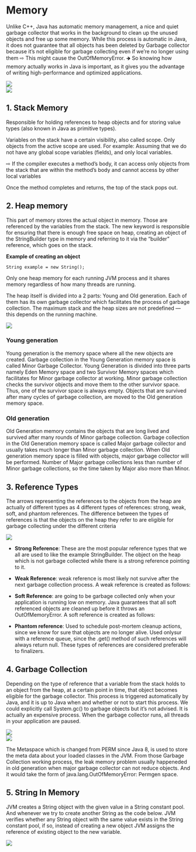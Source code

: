 # Memory


Unlike C++, Java has automatic memory management, a nice and quiet garbage collector that works in the background to clean up the unused objects and free up some memory.
While this process is automatic in Java, it does not guarantee that all objects has been deleted by Garbage collector because it’s not eligible for garbage collecting even if we’re no longer using them ⇨ This might cause the OutOfMemoryError. 
🡺 So knowing how memory actually works in Java is important, as it gives you the advantage of writing high-performance and optimized applications.

<img src="blog/java/img/memory1.png" style="display: block; margin-right: auto; margin-left: auto;">
<img src="blog/java/img/memory2.png" style="display: block; margin-right: auto; margin-left: auto;">

## 1. Stack Memory

Responsible for holding references to heap objects and for storing value types (also known in Java as primitive types).

Variables on the stack have a certain visibility, also called scope. Only objects from the active scope are used.
For example: Assuming that we do not have any global scope variables (fields), and only local variables. 

⇨ If the compiler executes a method’s body, it can access only objects from the stack that are within the method’s body and cannot access by other local variables

Once the method completes and returns, the top of the stack pops out. 

## 2. Heap memory

This part of memory stores the actual object in memory. Those are referenced by the variables from the stack.
The new keyword is responsible for ensuring that there is enough free space on heap, creating an object of the StringBuilder type in memory and referring to it via the “builder” reference, which goes on the stack.

**Example of creating an object**

    String example = new String();


Only one heap memory for each running JVM process and it shares memory regardless of how many threads are running.


The heap itself is divided into a 2 parts: Young and Old generation.
Each of them has its own garbage collector which facilitates the process of garbage collection.
The maximum stack and the heap sizes are not predefined — this depends on the running machine.

<img src="blog/java/img/memory3.png" style="display: block; margin-right: auto; margin-left: auto;">

### Young generation

Young generation is the memory space where all the new objects are created.
Garbage collection in the Young Generation memory space is called Minor Garbage Collector.
Young Generation is divided into three parts namely Eden Memory space and two Survivor Memory spaces which facilitates for Minor garbage collector at working.
Minor garbage collection checks the survivor objects and move them to the other survivor space. Thus, one of the survivor space is always empty.
Objects that are survived after many cycles of garbage collection, are moved to the Old generation memory space.

### Old generation

Old Generation memory contains the objects that are long lived and survived after many rounds of Minor garbage collection.
Garbage collection in the Old Generation memory space is called Major garbage collector and usually takes much longer than Minor garbage collection.
When Old generation memory space is filled with objects, major garbage collector will be performed.
Number of Major garbage collections less than number of Minor garbage collections, so the time taken by Major also more than Minor.

## 3. Reference Types

The arrows representing the references to the objects from the heap are actually of different types as 4 different types of references: strong, weak, soft, and phantom references.
The difference between the types of references is that the objects on the heap they refer to are eligible for garbage collecting under the different criteria

<img src="blog/java/img/memory4.png" style="display: block; margin-right: auto; margin-left: auto;">

- **Strong Reference**: These are the most popular reference types that we all are used to like the example StringBuilder. The object on the heap which is not garbage collected while there is a strong reference pointing to it.

- **Weak Reference**: weak reference is most likely not survive after the next garbage collection process. A weak reference is created as follows:

- **Soft Reference**: are going to be garbage collected only when your application is running low on memory. Java guarantees that all soft referenced objects are cleaned up before it throws an OutOfMemoryError. A soft reference is created as follows:


- **Phantom reference**: Used to schedule post-mortem cleanup actions, since we know for sure that objects are no longer alive. Used onlysur with a reference queue, since the .get() method of such references will always return null. These types of references are considered preferable to finalizers.


## 4. Garbage Collection

Depending on the type of reference that a variable from the stack holds to an object from the heap, at a certain point in time, that object becomes eligible for the garbage collector.
This process is triggered automatically by Java, and it is up to Java when and whether or not to start this process. We could explicitly call System.gc() to garbage objects but it’s not advised.
It is actually an expensive process. When the garbage collector runs, all threads in your application are paused.

<img src="blog/java/img/memory5.png" style="display: block; margin-right: auto; margin-left: auto;">

<img src="blog/java/img/memory6.png" style="display: block; margin-right: auto; margin-left: auto;">

The Metaspace which is changed from PERM since Java 8, is used to store the meta data about your loaded classes in the JVM. 
From those Garbage Collection working process, the leak memory problem usually happeneded in old generation when major garbage collector can not reduce objects. And it would take the form of java.lang.OutOfMemoryError: Permgen space.


## 5. String In Memory

JVM creates a String object with the given value in a String constant pool.
And whenever we try to create another String as the code below. JVM verifies whether any String object with the same value exists in the String constant pool, if so, instead of creating a new object JVM assigns the reference of existing object to the new variable.

<img src="blog/java/img/memory7.png" style="display: block; margin-right: auto; margin-left: auto;">

